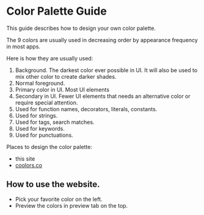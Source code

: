 # Color Palette Guide
This guide describes how to design your own color palette.

The 9 colors are usually used in decreasing order by 
appearance frequency in most apps.

Here is how they are usually used:

1. Background. The darkest color ever possible in UI.
It will also be used to mix other color to create darker shades.
2. Normal foreground.
3. Primary color in UI. Most UI elements
4. Secondary in UI. Fewer UI elements that needs an alternative color or require
special attention.
5. Used for function names, decorators, literals, constants.
6. Used for strings.
7. Used for tags, search matches.
8. Used for keywords.
9. Used for punctuations.

Places to design the color palette:
- this site
- [coolors.co](https://coolors.co/)

## How to use the website.
* Pick your favorite color on the left.
* Preview the colors in preview tab on the top.